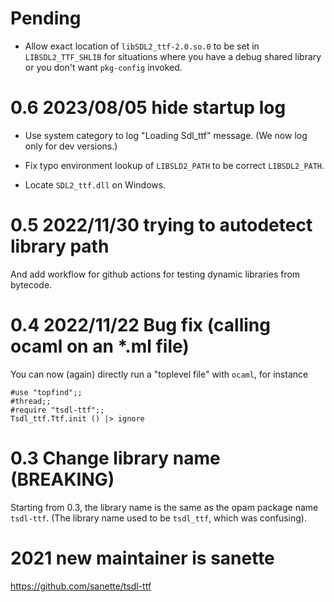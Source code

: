 # Pending

* Allow exact location of `libSDL2_ttf-2.0.so.0` to be set in
  `LIBSDL2_TTF_SHLIB` for situations where you have a debug shared
  library or you don't want `pkg-config` invoked.

# 0.6 2023/08/05 hide startup log

* Use system category to log "Loading Sdl_ttf" message. (We now
  log only for dev versions.)

* Fix typo environment lookup of `LIBSLD2_PATH` to be correct
  `LIBSDL2_PATH`.
* Locate `SDL2_ttf.dll` on Windows.

# 0.5 2022/11/30 trying to autodetect library path

And add workflow for github actions for testing dynamic libraries from
bytecode.

# 0.4 2022/11/22 Bug fix (calling ocaml on an *.ml file)

You can now (again) directly run a "toplevel file" with `ocaml`, for
instance

```
#use "topfind";;
#thread;;
#require "tsdl-ttf";;
Tsdl_ttf.Ttf.init () |> ignore
```

# 0.3 Change library name (BREAKING)

Starting from 0.3, the library name is the same as the opam package
name `tsdl-ttf`. (The library name used to be `tsdl_ttf`, which was
confusing).

# 2021 new maintainer is sanette
https://github.com/sanette/tsdl-ttf
